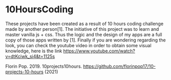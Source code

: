 # 10HoursCoding

These projects have been created as a result of 10 hours coding challenge made by another person[1]. 
The initiative of this project was to learn and master vanilla js + css. Thus the logic and the design 
of my apps are a full copy of those apps written by [1]. Finally if you are wondering regarding the 
look, you can check the youtube video in order to obtain some visual knowledge, here is the link 
https://www.youtube.com/watch?v=dtKciwk_si4&t=1125s

Florin Pop. 2019. 10projects10hours. https://github.com/florinpop17/10-projects-10-hours (2021)

